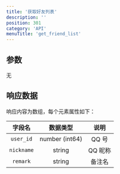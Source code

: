 ```yaml
---
title: '获取好友列表'
description: ''
position: 301
category: 'API'
menuTitle: 'get_friend_list'
---
```


## 参数
无

## 响应数据

<alert>
响应内容为数组，每个元素属性如下：
</alert>

| 字段名 | 数据类型 | 说明 |
| :---: | :---: | :---: |
| `user_id` | number (int64) | QQ 号 |
| `nickname` | string | QQ 昵称 |
| `remark` | string | 备注名 |
